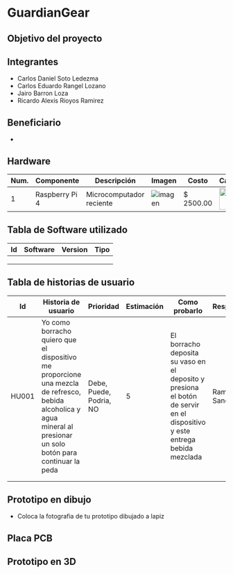 # GuardianGear
## Objetivo del proyecto

## Integrantes
- Carlos Daniel Soto Ledezma
- Carlos Eduardo Rangel Lozano
- Jairo Barron Loza
- Ricardo Alexis Rioyos Ramirez

## Beneficiario
- 

## Hardware
| Num. | Componente | Descripción | Imagen | Costo | Cantidad |
|----|-------|----|---|--|---|
|1|Raspberry Pi 4|Microcomputador reciente| ![imagen](https://github.com/tuxmex/ProjectDDI/assets/36056832/67535064-d6b7-4d47-8071-18bec6a88bc8)| $ 2500.00|<img src="https://github.com/tuxmex/ProjectDDI/assets/36056832/67535064-d6b7-4d47-8071-18bec6a88bc8" width="50px" />|

## Tabla de Software utilizado
| Id | Software | Version | Tipo |
|----|----------|---------|------|
|    |          |         |      |
|    |          |         |      |
|    |          |         |      |


## Tabla de historias de usuario
| Id | Historia de usuario | Prioridad | Estimación | Como probarlo | Responsable |
|----|---------------------|-----------|------------|---------------|-------------|
|  HU001 |Yo como borracho quiero que el dispositivo me proporcione una mezcla de refresco, bebida alcoholica y agua mineral al presionar un solo botón para continuar la peda | Debe, Puede, Podria, NO| 5 |  El borracho deposita su vaso en el deposito y presiona el botón de servir en el dispositivo  y este entrega bebida mezclada | Ramon Sanchez | 
|    |                     |           |            |               |             |
|    |                     |           |            |               |             |

## Prototipo en dibujo
- Coloca la fotografia de tu prototipo dibujado a lapiz

## Placa PCB

## Prototipo en 3D

